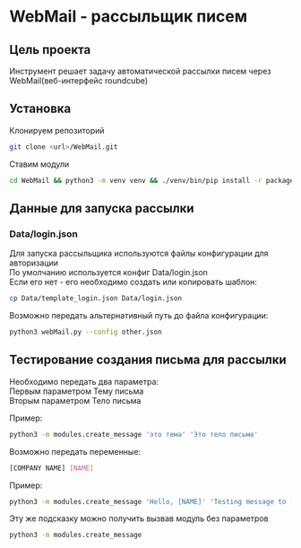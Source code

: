 # WebMail - рассыльщик писем

## Цель проекта
Инструмент решает задачу автоматической рассылки писем через WebMail(веб-интерфейс roundcube)

## Установка
Клонируем репозиторий
```sh
git clone <url>/WebMail.git
```
Ставим модули
```sh
cd WebMail && python3 -m venv venv && ./venv/bin/pip install -r package.txt
```

## Данные для запуска рассылки
### Data/login.json
Для запуска рассыльщика используются файлы конфигурации для авторизации  
По умолчанию используется конфиг Data/login.json  
Если его нет - его необходимо создать или копировать шаблон:
```sh
cp Data/template_login.json Data/login.json
```
Возможно передать альтернативный путь до файла конфигурации:
```sh
python3 webMail.py --config other.json
```

## Тестирование создания письма для рассылки
Необходимо передать два параметра:  
Первым параметром Тему письма  
Вторым параметром Тело письма  

Пример:
```sh
python3 -m modules.create_message 'это тема' 'Это тело письма'
```
Возможно передать переменные:  
```sh
[COMPANY NAME] [NAME]
```
Пример:
```sh
python3 -m modules.create_message 'Hello, [NAME]' 'Testing message to [COMPANY NAME]'
```
Эту же подсказку можно получить вызвав модуль без параметров
```sh
python3 -m modules.create_message
```

